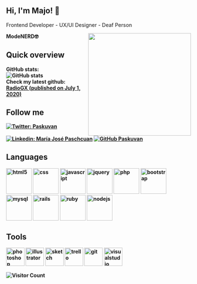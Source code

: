 <h2> Hi, I'm Majo! 🚀</h2>
<p>Frontend Developer - UX/UI Designer - Deaf Person </p>
<b>ModeNERD<b>🤓
 <img align='right' src="https://paskuvan.us/assets/images/character01.jpg" width="280" height="auto">

## Quick overview
GitHub stats:  
 ![GitHub stats](https://github-readme-stats.vercel.app/api?username=paskuvan&show_icons=true&theme=synthwave) <br>
Check my latest github: <a class="post" href="https://github.com/paskuvan/radiogx">RadioGX (published on July 1, 2020)</a>

## Follow me

[![Twitter: Paskuvan ](https://img.shields.io/twitter/follow/paskuvan?style=social)](https://twitter.com/paskuvan)
[![Linkedin: María José Paschcuan](https://img.shields.io/badge/-paskuvan-blue?style=flat-square&logo=Linkedin&logoColor=white&link=https://www.linkedin.com/in/paskuvan/)](https://www.linkedin.com/in/paskuvan/)
[![GitHub Paskuvan](https://img.shields.io/github/followers/paskuvan?label=follow&style=social)](https://github.com/paskuvan)

## Languages
<p align="left">
    <img src="https://www.vectorlogo.zone/logos/w3_html5/w3_html5-ar21.svg" width="70" alt="html5"/> 
<img src="https://www.vectorlogo.zone/logos/tailwindcss/tailwindcss-ar21.svg" alt="css" width="70"/> 
    <img src="https://www.vectorlogo.zone/logos/javascript/javascript-ar21.svg" alt="javascript" width="70"/> 
    <img src="https://www.vectorlogo.zone/logos/jquery/jquery-ar21.svg" alt="jquery" width="70"/>
    <img src="https://www.vectorlogo.zone/logos/ruby-lang/ruby-lang-ar21.svg" alt="php" width="70"/>
    <img src="https://www.vectorlogo.zone/logos/getbootstrap/getbootstrap-ar21.svg" alt="bootstrap" width="70"/> 
    <img src="https://www.vectorlogo.zone/logos/postgresql/postgresql-ar21.svg" alt="mysql" width="70"/> 
   <img src="https://www.vectorlogo.zone/logos/nodejs/nodejs-ar21.svg" alt="rails" width="70"/> 
    <img src="https://www.vectorlogo.zone/logos/git-scm/git-scm-ar21.svg" alt="ruby" width="70"/>
    <img src="https://www.vectorlogo.zone/logos/w3c_validator/w3c_validator-ar21.svg" alt="nodejs" width="70"/>
</p>

## Tools
<p align="left">
  <img src="https://konpa.github.io/devicon/devicon.git/icons/photoshop/photoshop-line.svg" alt="photoshop" width="50" height="50"/>
  <img src="https://konpa.github.io/devicon/devicon.git/icons/illustrator/illustrator-line.svg" alt="illustrator" width="50" height="50"/> 
  <img src="https://konpa.github.io/devicon/devicon.git/icons/sketch/sketch-line-wordmark.svg" alt="sketch" width="50" height="50"/> 
  <img src="https://konpa.github.io/devicon/devicon.git/icons/trello/trello-plain-wordmark.svg" alt="trello" width="50" height="50"/> 
  <img src="https://konpa.github.io/devicon/devicon.git/icons/git/git-original-wordmark.svg" alt="git" width="50" height="50"/> 
  <img src="https://konpa.github.io/devicon/devicon.git/icons/visualstudio/visualstudio-plain-wordmark.svg" alt="visualstudio" width="50" height="50"/> 
</p>

![Visitor Count](https://profile-counter.glitch.me/paskuvan/count.svg)
